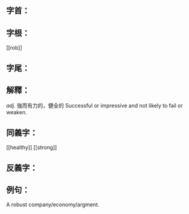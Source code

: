 
## 字首：
## 字根：
[[rob]]
## 字尾：

## 解釋：
*adj.*
強而有力的，健全的
Successful or impressive and not likely to fail or weaken.

## 同義字：
[[healthy]]
[[strong]]
## 反義字：

## 例句：
A robust company/economy/argment.

